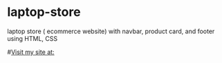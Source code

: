 # laptop-store
laptop store ( ecommerce website) with navbar, product card, and footer using HTML, CSS


#[Visit my site at: ](https://adi2212.github.io/laptop-store/)
